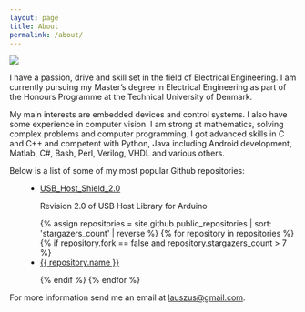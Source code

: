 ```yaml
---
layout: page
title: About
permalink: /about/
---
```


<img class="avatar" src="{{ site.author.avatar }}" />

I have a passion, drive and skill set in the field of Electrical Engineering. I am currently pursuing my Master’s degree in Electrical Engineering as part of the Honours Programme at the Technical University of Denmark.

My main interests are embedded devices and control systems. I also have some experience in computer vision. I am strong at mathematics, solving complex problems and computer programming. I got advanced skills in C and C++ and competent with Python, Java including Android development, Matlab, C#, Bash, Perl, Verilog, VHDL and various others.

Below is a list of some of my most popular Github repositories:

<ul style="margin-left: 30px; list-style-type: disc;">
  <li>
    <a href="https://github.com/felis/USB_Host_Shield_2.0" target="_blank">USB_Host_Shield_2.0</a>
    <p>Revision 2.0 of USB Host Library for Arduino</p>
  </li>
{% assign repositories = site.github.public_repositories | sort: 'stargazers_count' | reverse %}
{% for repository in repositories %}
  {% if repository.fork == false and repository.stargazers_count > 7 %}
  <li>
    <a href="{{ repository.html_url }}" target="_blank">{{ repository.name }}</a>
    <p><script type="text/javascript">document.write(replaceURLWithHTMLLinks("{{ repository.description }}"))</script></p>
  </li>
  {% endif %}
{% endfor %}

<!-- Load the Github organisation repositories -->
<div id="github-org-projects"></div>
<script type="text/javascript">
$(function() {
  $("#github-org-projects").loadRepositoriesOrg("TKJElectronics");
});
</script>
</ul>

For more information send me an email at <lauszus@gmail.com>.
